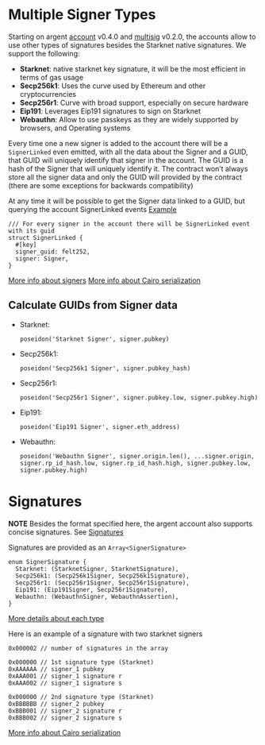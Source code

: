 # Multiple Signer Types

Starting on argent [account](./argent-account.md) v0.4.0 and [multisig](./multisig.md) v0.2.0, the accounts allow to use other types of signatures besides the Starknet native signatures. We support the following:

- **Starknet**: native starknet key signature, it will be the most efficient in terms of gas usage
- **Secp256k1**: Uses the curve used by Ethereum and other cryptocurrencies
- **Secp256r1**: Curve with broad support, especially on secure hardware
- **Eip191**: Leverages Eip191 signatures to sign on Starknet
- **Webauthn**: Allow to use passkeys as they are widely supported by browsers, and Operating systems

Every time one a new signer is added to the account there will be a `SignerLinked` even emitted, with all the data about the Signer and a GUID, that GUID will uniquely identify that signer in the account. The GUID is a hash of the Signer that will uniquely identify it. The contract won’t always store all the signer data and only the GUID will provided by the contract (there are some exceptions for backwards compatibility)

At any time it will be possible to get the Signer data linked to a GUID, but querying the account SignerLinked events
[Example](../scripts/query-guid-info.ts)

```
/// For every signer in the account there will be SignerLinked event with its guid
struct SignerLinked {
  #[key]
  signer_guid: felt252,
  signer: Signer,
}
```

[More info about signers](../src/signer/signer_signature.cairo)
[More info about Cairo serialization](https://docs.starknet.io/documentation/architecture_and_concepts/Smart_Contracts/serialization_of_Cairo_types/#data_types_of_252_bits_or_less)

## Calculate GUIDs from Signer data

- Starknet:

  `poseidon('Starknet Signer', signer.pubkey)`
- Secp256k1:

  `poseidon('Secp256k1 Signer', signer.pubkey_hash)`
- Secp256r1:
  
  `poseidon('Secp256r1 Signer', signer.pubkey.low, signer.pubkey.high)`
- Eip191:
  
  `poseidon('Eip191 Signer', signer.eth_address)`

- Webauthn:
  
  `poseidon('Webauthn Signer', signer.origin.len(), ...signer.origin, signer.rp_id_hash.low, signer.rp_id_hash.high, signer.pubkey.low, signer.pubkey.high)`


# Signatures

**NOTE** Besides the format specified here, the argent account also supports concise signatures. See [Signatures](./argent_account.md#Signatures)

Signatures are provided as an `Array<SignerSignature>`

```
enum SignerSignature {
  Starknet: (StarknetSigner, StarknetSignature),
  Secp256k1: (Secp256k1Signer, Secp256k1Signature),
  Secp256r1: (Secp256r1Signer, Secp256r1Signature),
  Eip191: (Eip191Signer, Secp256r1Signature),
  Webauthn: (WebauthnSigner, WebauthnAssertion),
}
```

[More details about each type](../src/signer/signer_signature.cairo)

Here is an example of a signature with two starknet signers

```
0x000002 // number of signatures in the array

0x000000 // 1st signature type (Starknet)
0xAAAAAA // signer_1 pubkey
0xAAA001 // signer_1 signature r
0xAAA002 // signer_1 signature s

0x000000 // 2nd signature type (Starknet)
0xBBBBBB // signer_2 pubkey
0xBBB001 // signer_2 signature r
0xBBB002 // signer_2 signature s
```

[More info about Cairo serialization](https://docs.starknet.io/documentation/architecture_and_concepts/Smart_Contracts/serialization_of_Cairo_types/#data_types_of_252_bits_or_less)
